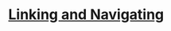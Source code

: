 # [Linking and Navigating](https://nextjs.org/docs/app/building-your-application/routing/linking-and-navigating)
